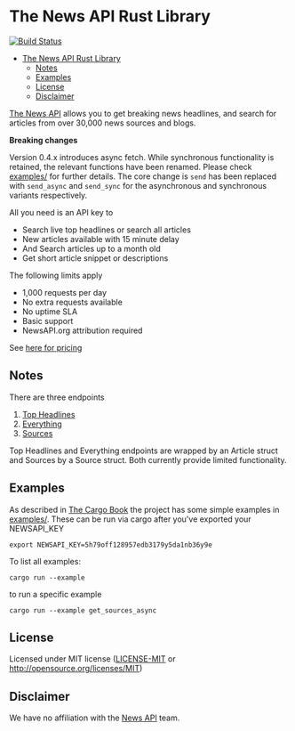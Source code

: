 # The News API Rust Library

[![Build Status](https://github.com/biomunky/newsapi/workflows/CI/badge.svg)](https://github.com/biomunky/newsapi/actions?query=workflow%3ACI)

- [The News API Rust Library](#the-news-api-rust-library)
  - [Notes](#notes)
  - [Examples](#examples)
  - [License](#license)
  - [Disclaimer](#disclaimer)

[The News API](https://newsapi.org/) allows you to get breaking news headlines, and search for articles from over 30,000 news sources and blogs.

**Breaking changes**

Version 0.4.x introduces async fetch. While synchronous functionality is retained, the relevant functions have been renamed. Please check [examples/](examples/) for further details. The core change is `send` has been replaced with `send_async` and `send_sync` for the asynchronous and synchronous variants respectively.

All you need is an API key to

- Search live top headlines or search all articles
- New articles available with 15 minute delay
- And Search articles up to a month old
- Get short article snippet or descriptions

The following limits apply

- 1,000 requests per day
- No extra requests available
- No uptime SLA
- Basic support
- NewsAPI.org attribution required

See [here for pricing](https://newsapi.org/pricing)

## Notes

There are three endpoints

1. [Top Headlines](https://newsapi.org/docs/endpoints/top-headlines)
2. [Everything](https://newsapi.org/docs/endpoints/everything)
3. [Sources](https://newsapi.org/docs/endpoints/sources)

Top Headlines and Everything endpoints are wrapped by an Article struct and Sources by a Source struct. Both currently provide limited functionality.

## Examples

As described in [The Cargo Book](https://doc.rust-lang.org/cargo/guide/project-layout.html) the project has some simple examples in [examples/](examples/). These can be run via cargo after you've exported your NEWSAPI_KEY

```shell
export NEWSAPI_KEY=5h79off128957edb3179y5da1nb36y9e
```

To list all examples:
```shell
cargo run --example
```

to run a specific example
```shell
cargo run --example get_sources_async
```

## License

Licensed under MIT license ([LICENSE-MIT](LICENSE-MIT) or http://opensource.org/licenses/MIT)

## Disclaimer

We have no affiliation with the [News API](https://github.com/News-API-gh) team.
